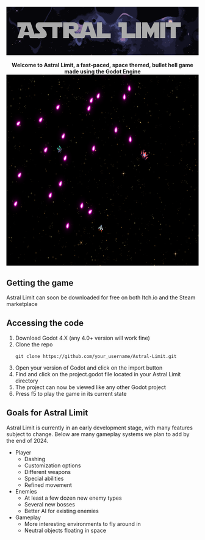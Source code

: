 <p align="center">
  <img src="temp_banner.png"/>
</p>

<p align="center">
  <strong>Welcome to Astral Limit, a fast-paced, space themed, bullet hell game made using the Godot Engine</strong>

  <img width="600" height="500" src="gameplay_example.png">
</p>

## Getting the game

Astral Limit can soon be downloaded for free on both Itch.io and the Steam marketplace

## Accessing the code

1. Download Godot 4.X (any 4.0+ version will work fine)
2. Clone the repo
   ```
   git clone https://github.com/your_username/Astral-Limit.git
   ```
3. Open your version of Godot and click on the import button
4. Find and click on the project.godot file located in your Astral Limit directory
5. The project can now be viewed like any other Godot project
6. Press f5 to play the game in its current state

## Goals for Astral Limit

Astral Limit is currently in an early development stage, with many features subject to change. Below are many gameplay systems we plan to add by the end of 2024.

- Player
  - Dashing
  - Customization options
  - Different weapons
  - Special abilities
  - Refined movement
- Enemies
  - At least a few dozen new enemy types
  - Several new bosses
  - Better AI for existing enemies
- Gameplay
  - More interesting environments to fly around in
  - Neutral objects floating in space
